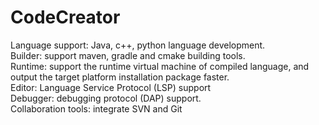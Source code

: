 # CodeCreator
Language support: Java, c++, python language development.  
Builder: support maven, gradle and cmake building tools.  
Runtime: support the runtime virtual machine of compiled language, and output the target platform installation package faster.  
Editor: Language Service Protocol (LSP) support  
Debugger: debugging protocol (DAP) support.  
Collaboration tools: integrate SVN and Git
